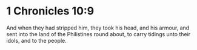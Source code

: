 # 1 Chronicles 10:9

And when they had stripped him, they took his head, and his armour, and sent into the land of the Philistines round about, to carry tidings unto their idols, and to the people.